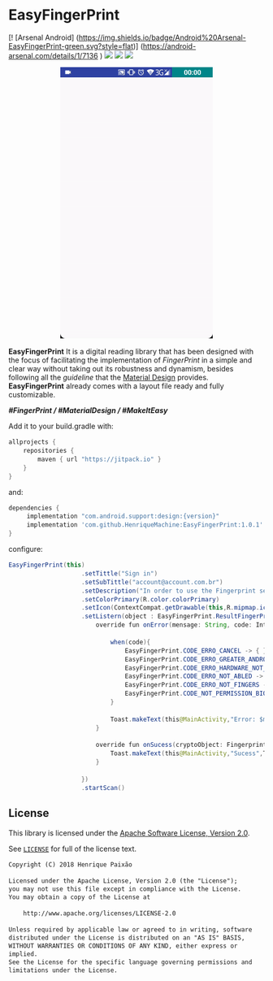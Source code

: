 # EasyFingerPrint
[! [Arsenal Android] (https://img.shields.io/badge/Android%20Arsenal-EasyFingerPrint-green.svg?style=flat)] (https://android-arsenal.com/details/1/7136 )
[![](https://jitpack.io/v/HenriqueMachine/EasyFingerPrint.svg)](https://jitpack.io/#HenriqueMachine/EasyFingerPrint)
[![](https://img.shields.io/badge/API-19%2B-brightgreen.svg?style=flat)]()
[![](https://img.shields.io/hexpm/l/plug.svg)]()

<p align="center">
 <img src="https://github.com/HenriqueMachine/EasyFingerPrint/blob/master/images/ezgif.com-video-to-gif.gif" width="300"/></p>

**EasyFingerPrint** 
It is a digital reading library that has been designed with the focus of facilitating the implementation of *FingerPrint* in a simple and clear way without taking out its robustness and dynamism, besides following all the *guideline* that the 
[Material Design](https://material.io/design/platform-guidance/android-fingerprint.html) provides.
**EasyFingerPrint** already comes with a layout file ready and fully customizable.<br>

***#FingerPrint / #MaterialDesign / #MakeItEasy***

Add it to your build.gradle with:
```gradle
allprojects {
    repositories {
        maven { url "https://jitpack.io" }
    }
}
```
and:
 
```gradle
dependencies {
     implementation "com.android.support:design:{version}"
     implementation 'com.github.HenriqueMachine:EasyFingerPrint:1.0.1'
}
```
configure:

```java
EasyFingerPrint(this)
                    .setTittle("Sign in")
                    .setSubTittle("account@account.com.br")
                    .setDescription("In order to use the Fingerprint sensor we need your authorization first.e")
                    .setColorPrimary(R.color.colorPrimary)
                    .setIcon(ContextCompat.getDrawable(this,R.mipmap.ic_launcher_round))
                    .setListern(object : EasyFingerPrint.ResultFingerPrintListern{
                        override fun onError(mensage: String, code: Int) {

                            when(code){
                                EasyFingerPrint.CODE_ERRO_CANCEL -> { } // TO DO
                                EasyFingerPrint.CODE_ERRO_GREATER_ANDROID_M -> { } // TO DO
                                EasyFingerPrint.CODE_ERRO_HARDWARE_NOT_SUPPORTED -> { } // TO DO
                                EasyFingerPrint.CODE_ERRO_NOT_ABLED -> { } // TO DO
                                EasyFingerPrint.CODE_ERRO_NOT_FINGERS -> { } // TO DO
                                EasyFingerPrint.CODE_NOT_PERMISSION_BIOMETRIC -> { } // TO DO
                            }

                            Toast.makeText(this@MainActivity,"Error: $mensage / $code",Toast.LENGTH_SHORT).show()
                        }

                        override fun onSucess(cryptoObject: FingerprintManagerCompat.CryptoObject?) {
                            Toast.makeText(this@MainActivity,"Sucess",Toast.LENGTH_SHORT).show()
                        }

                    })
                    .startScan()
```

License
---
 
This library is licensed under the [Apache Software License, Version 2.0](http://www.apache.org/licenses/LICENSE-2.0).
 
See [`LICENSE`](LICENSE) for full of the license text.
 
    Copyright (C) 2018 Henrique Paixão
 
    Licensed under the Apache License, Version 2.0 (the "License");
    you may not use this file except in compliance with the License.
    You may obtain a copy of the License at
 
        http://www.apache.org/licenses/LICENSE-2.0
 
    Unless required by applicable law or agreed to in writing, software
    distributed under the License is distributed on an "AS IS" BASIS,
    WITHOUT WARRANTIES OR CONDITIONS OF ANY KIND, either express or implied.
    See the License for the specific language governing permissions and
    limitations under the License.
 

